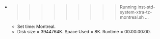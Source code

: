 * >>>>>>>>> Running inst-std-system-xtra-tz-montreal.sh ...
  * Set time: Montreal.
  * Disk size = 3944764K. Space Used = 8K. Runtime = 00:00:00:00.
